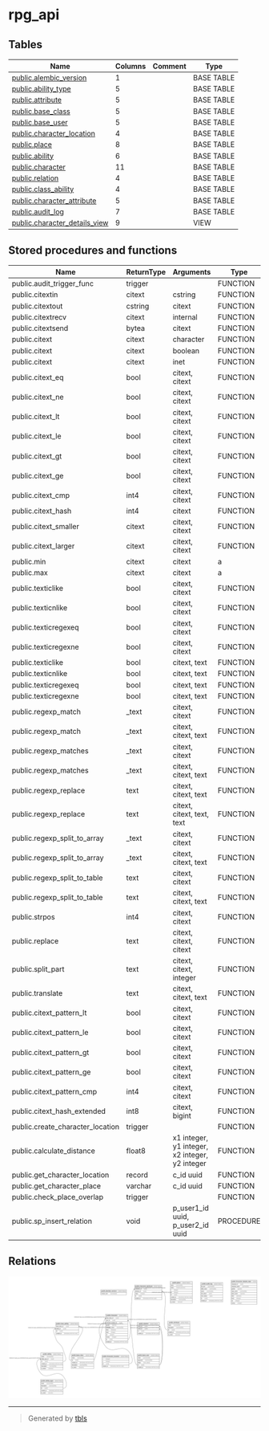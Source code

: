 # rpg_api

## Tables

| Name | Columns | Comment | Type |
| ---- | ------- | ------- | ---- |
| [public.alembic_version](public.alembic_version.md) | 1 |  | BASE TABLE |
| [public.ability_type](public.ability_type.md) | 5 |  | BASE TABLE |
| [public.attribute](public.attribute.md) | 5 |  | BASE TABLE |
| [public.base_class](public.base_class.md) | 5 |  | BASE TABLE |
| [public.base_user](public.base_user.md) | 5 |  | BASE TABLE |
| [public.character_location](public.character_location.md) | 4 |  | BASE TABLE |
| [public.place](public.place.md) | 8 |  | BASE TABLE |
| [public.ability](public.ability.md) | 6 |  | BASE TABLE |
| [public.character](public.character.md) | 11 |  | BASE TABLE |
| [public.relation](public.relation.md) | 4 |  | BASE TABLE |
| [public.class_ability](public.class_ability.md) | 4 |  | BASE TABLE |
| [public.character_attribute](public.character_attribute.md) | 5 |  | BASE TABLE |
| [public.audit_log](public.audit_log.md) | 7 |  | BASE TABLE |
| [public.character_details_view](public.character_details_view.md) | 9 |  | VIEW |

## Stored procedures and functions

| Name | ReturnType | Arguments | Type |
| ---- | ------- | ------- | ---- |
| public.audit_trigger_func | trigger |  | FUNCTION |
| public.citextin | citext | cstring | FUNCTION |
| public.citextout | cstring | citext | FUNCTION |
| public.citextrecv | citext | internal | FUNCTION |
| public.citextsend | bytea | citext | FUNCTION |
| public.citext | citext | character | FUNCTION |
| public.citext | citext | boolean | FUNCTION |
| public.citext | citext | inet | FUNCTION |
| public.citext_eq | bool | citext, citext | FUNCTION |
| public.citext_ne | bool | citext, citext | FUNCTION |
| public.citext_lt | bool | citext, citext | FUNCTION |
| public.citext_le | bool | citext, citext | FUNCTION |
| public.citext_gt | bool | citext, citext | FUNCTION |
| public.citext_ge | bool | citext, citext | FUNCTION |
| public.citext_cmp | int4 | citext, citext | FUNCTION |
| public.citext_hash | int4 | citext | FUNCTION |
| public.citext_smaller | citext | citext, citext | FUNCTION |
| public.citext_larger | citext | citext, citext | FUNCTION |
| public.min | citext | citext | a |
| public.max | citext | citext | a |
| public.texticlike | bool | citext, citext | FUNCTION |
| public.texticnlike | bool | citext, citext | FUNCTION |
| public.texticregexeq | bool | citext, citext | FUNCTION |
| public.texticregexne | bool | citext, citext | FUNCTION |
| public.texticlike | bool | citext, text | FUNCTION |
| public.texticnlike | bool | citext, text | FUNCTION |
| public.texticregexeq | bool | citext, text | FUNCTION |
| public.texticregexne | bool | citext, text | FUNCTION |
| public.regexp_match | _text | citext, citext | FUNCTION |
| public.regexp_match | _text | citext, citext, text | FUNCTION |
| public.regexp_matches | _text | citext, citext | FUNCTION |
| public.regexp_matches | _text | citext, citext, text | FUNCTION |
| public.regexp_replace | text | citext, citext, text | FUNCTION |
| public.regexp_replace | text | citext, citext, text, text | FUNCTION |
| public.regexp_split_to_array | _text | citext, citext | FUNCTION |
| public.regexp_split_to_array | _text | citext, citext, text | FUNCTION |
| public.regexp_split_to_table | text | citext, citext | FUNCTION |
| public.regexp_split_to_table | text | citext, citext, text | FUNCTION |
| public.strpos | int4 | citext, citext | FUNCTION |
| public.replace | text | citext, citext, citext | FUNCTION |
| public.split_part | text | citext, citext, integer | FUNCTION |
| public.translate | text | citext, citext, text | FUNCTION |
| public.citext_pattern_lt | bool | citext, citext | FUNCTION |
| public.citext_pattern_le | bool | citext, citext | FUNCTION |
| public.citext_pattern_gt | bool | citext, citext | FUNCTION |
| public.citext_pattern_ge | bool | citext, citext | FUNCTION |
| public.citext_pattern_cmp | int4 | citext, citext | FUNCTION |
| public.citext_hash_extended | int8 | citext, bigint | FUNCTION |
| public.create_character_location | trigger |  | FUNCTION |
| public.calculate_distance | float8 | x1 integer, y1 integer, x2 integer, y2 integer | FUNCTION |
| public.get_character_location | record | c_id uuid | FUNCTION |
| public.get_character_place | varchar | c_id uuid | FUNCTION |
| public.check_place_overlap | trigger |  | FUNCTION |
| public.sp_insert_relation | void | p_user1_id uuid, p_user2_id uuid | PROCEDURE |

## Relations

![er](schema.svg)

---

> Generated by [tbls](https://github.com/k1LoW/tbls)
